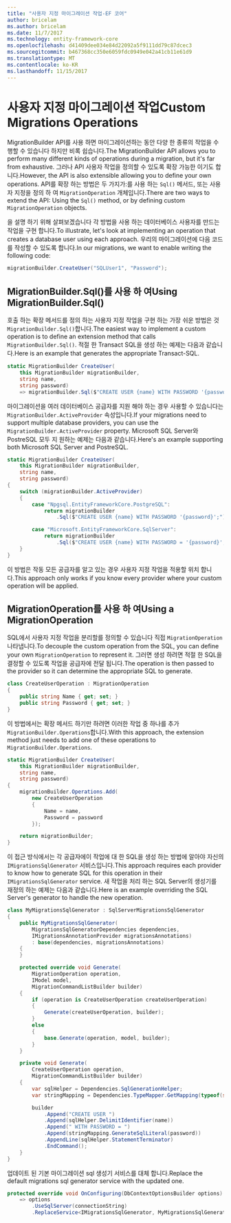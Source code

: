 ```yaml
---
title: "사용자 지정 마이그레이션 작업-EF 코어"
author: bricelam
ms.author: bricelam
ms.date: 11/7/2017
ms.technology: entity-framework-core
ms.openlocfilehash: d41409dee034e84d22092a5f9111dd79c87dcec3
ms.sourcegitcommit: b467368cc350e6059fdc0949e042a41cb11e61d9
ms.translationtype: MT
ms.contentlocale: ko-KR
ms.lasthandoff: 11/15/2017
---
```

<a name="custom-migrations-operations"></a><span data-ttu-id="2eb81-102">사용자 지정 마이그레이션 작업</span><span class="sxs-lookup"><span data-stu-id="2eb81-102">Custom Migrations Operations</span></span>
============================
<span data-ttu-id="2eb81-103">MigrationBuilder API를 사용 하면 마이그레이션하는 동안 다양 한 종류의 작업을 수행할 수 있습니다 하지만 비록 쉽습니다.</span><span class="sxs-lookup"><span data-stu-id="2eb81-103">The MigrationBuilder API allows you to perform many different kinds of operations during a migration, but it's far from exhaustive.</span></span> <span data-ttu-id="2eb81-104">그러나 API 사용자 작업을 정의할 수 있도록 확장 가능한 이기도 합니다.</span><span class="sxs-lookup"><span data-stu-id="2eb81-104">However, the API is also extensible allowing you to define your own operations.</span></span> <span data-ttu-id="2eb81-105">API를 확장 하는 방법은 두 가지가:를 사용 하는 `Sql()` 메서드, 또는 사용자 지정을 정의 하 여 `MigrationOperation` 개체입니다.</span><span class="sxs-lookup"><span data-stu-id="2eb81-105">There are two ways to extend the API: Using the `Sql()` method, or by defining custom `MigrationOperation` objects.</span></span>

<span data-ttu-id="2eb81-106">을 설명 하기 위해 살펴보겠습니다 각 방법을 사용 하는 데이터베이스 사용자를 만드는 작업을 구현 합니다.</span><span class="sxs-lookup"><span data-stu-id="2eb81-106">To illustrate, let's look at implementing an operation that creates a database user using each approach.</span></span> <span data-ttu-id="2eb81-107">우리의 마이그레이션에 다음 코드를 작성할 수 있도록 합니다.</span><span class="sxs-lookup"><span data-stu-id="2eb81-107">In our migrations, we want to enable writing the following code:</span></span>

``` csharp
migrationBuilder.CreateUser("SQLUser1", "Password");
```

<a name="using-migrationbuildersql"></a><span data-ttu-id="2eb81-108">MigrationBuilder.Sql()를 사용 하 여</span><span class="sxs-lookup"><span data-stu-id="2eb81-108">Using MigrationBuilder.Sql()</span></span>
----------------------------
<span data-ttu-id="2eb81-109">호출 하는 확장 메서드를 정의 하는 사용자 지정 작업을 구현 하는 가장 쉬운 방법은 것 `MigrationBuilder.Sql()`합니다.</span><span class="sxs-lookup"><span data-stu-id="2eb81-109">The easiest way to implement a custom operation is to define an extension method that calls `MigrationBuilder.Sql()`.</span></span>
<span data-ttu-id="2eb81-110">적절 한 Transact SQL을 생성 하는 예제는 다음과 같습니다.</span><span class="sxs-lookup"><span data-stu-id="2eb81-110">Here is an example that generates the appropriate Transact-SQL.</span></span>

``` csharp
static MigrationBuilder CreateUser(
    this MigrationBuilder migrationBuilder,
    string name,
    string password)
    => migrationBuilder.Sql($"CREATE USER {name} WITH PASSWORD '{password}';");
```

<span data-ttu-id="2eb81-111">마이그레이션을 여러 데이터베이스 공급자를 지원 해야 하는 경우 사용할 수 있습니다는 `MigrationBuilder.ActiveProvider` 속성입니다.</span><span class="sxs-lookup"><span data-stu-id="2eb81-111">If your migrations need to support multiple database providers, you can use the `MigrationBuilder.ActiveProvider` property.</span></span> <span data-ttu-id="2eb81-112">Microsoft SQL Server와 PostreSQL 모두 지 원하는 예제는 다음과 같습니다.</span><span class="sxs-lookup"><span data-stu-id="2eb81-112">Here's an example supporting both Microsoft SQL Server and PostreSQL.</span></span>

``` csharp
static MigrationBuilder CreateUser(
    this MigrationBuilder migrationBuilder,
    string name,
    string password)
{
    switch (migrationBuilder.ActiveProvider)
    {
        case "Npgsql.EntityFrameworkCore.PostgreSQL":
            return migrationBuilder
                .Sql($"CREATE USER {name} WITH PASSWORD '{password}';");

        case "Microsoft.EntityFrameworkCore.SqlServer":
            return migrationBuilder
                .Sql($"CREATE USER {name} WITH PASSWORD = '{password}';");
    }
}
```

<span data-ttu-id="2eb81-113">이 방법은 작동 모든 공급자를 알고 있는 경우 사용자 지정 작업을 적용할 위치 합니다.</span><span class="sxs-lookup"><span data-stu-id="2eb81-113">This approach only works if you know every provider where your custom operation will be applied.</span></span>

<a name="using-a-migrationoperation"></a><span data-ttu-id="2eb81-114">MigrationOperation를 사용 하 여</span><span class="sxs-lookup"><span data-stu-id="2eb81-114">Using a MigrationOperation</span></span>
---------------------------
<span data-ttu-id="2eb81-115">SQL에서 사용자 지정 작업을 분리할를 정의할 수 있습니다 직접 `MigrationOperation` 나타냅니다.</span><span class="sxs-lookup"><span data-stu-id="2eb81-115">To decouple the custom operation from the SQL, you can define your own `MigrationOperation` to represent it.</span></span> <span data-ttu-id="2eb81-116">그러면 생성 하려면 적절 한 SQL을 결정할 수 있도록 작업을 공급자에 전달 됩니다.</span><span class="sxs-lookup"><span data-stu-id="2eb81-116">The operation is then passed to the provider so it can determine the appropriate SQL to generate.</span></span>

``` csharp
class CreateUserOperation : MigrationOperation
{
    public string Name { get; set; }
    public string Password { get; set; }
}
```

<span data-ttu-id="2eb81-117">이 방법에서는 확장 메서드 하기만 하려면 이러한 작업 중 하나를 추가 `MigrationBuilder.Operations`합니다.</span><span class="sxs-lookup"><span data-stu-id="2eb81-117">With this approach, the extension method just needs to add one of these operations to `MigrationBuilder.Operations`.</span></span>

``` csharp
static MigrationBuilder CreateUser(
    this MigrationBuilder migrationBuilder,
    string name,
    string password)
{
    migrationBuilder.Operations.Add(
        new CreateUserOperation
        {
            Name = name,
            Password = password
        });

    return migrationBuilder;
}
```

<span data-ttu-id="2eb81-118">이 접근 방식에서는 각 공급자에이 작업에 대 한 SQL을 생성 하는 방법에 알아야 자신의 `IMigrationsSqlGenerator` 서비스입니다.</span><span class="sxs-lookup"><span data-stu-id="2eb81-118">This approach requires each provider to know how to generate SQL for this operation in their `IMigrationsSqlGenerator` service.</span></span> <span data-ttu-id="2eb81-119">새 작업을 처리 하는 SQL Server의 생성기를 재정의 하는 예제는 다음과 같습니다.</span><span class="sxs-lookup"><span data-stu-id="2eb81-119">Here is an example overriding the SQL Server's generator to handle the new operation.</span></span>

``` csharp
class MyMigrationsSqlGenerator : SqlServerMigrationsSqlGenerator
{
    public MyMigrationsSqlGenerator(
        MigrationsSqlGeneratorDependencies dependencies,
        IMigrationsAnnotationProvider migrationsAnnotations)
        : base(dependencies, migrationsAnnotations)
    {
    }

    protected override void Generate(
        MigrationOperation operation,
        IModel model,
        MigrationCommandListBuilder builder)
    {
        if (operation is CreateUserOperation createUserOperation)
        {
            Generate(createUserOperation, builder);
        }
        else
        {
            base.Generate(operation, model, builder);
        }
    }

    private void Generate(
        CreateUserOperation operation,
        MigrationCommandListBuilder builder)
    {
        var sqlHelper = Dependencies.SqlGenerationHelper;
        var stringMapping = Dependencies.TypeMapper.GetMapping(typeof(string));

        builder
            .Append("CREATE USER ")
            .Append(sqlHelper.DelimitIdentifier(name))
            .Append(" WITH PASSWORD = ")
            .Append(stringMapping.GenerateSqlLiteral(password))
            .AppendLine(sqlHelper.StatementTerminator)
            .EndCommand();
    }
}
```

<span data-ttu-id="2eb81-120">업데이트 된 기본 마이그레이션 sql 생성기 서비스를 대체 합니다.</span><span class="sxs-lookup"><span data-stu-id="2eb81-120">Replace the default migrations sql generator service with the updated one.</span></span>

``` csharp
protected override void OnConfiguring(DbContextOptionsBuilder options)
    => options
        .UseSqlServer(connectionString)
        .ReplaceService<IMigrationsSqlGenerator, MyMigrationsSqlGenerator>();
```
